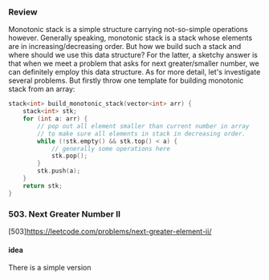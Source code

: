 ### Review

Monotonic stack is a simple structure carrying not-so-simple operations however. Generally speaking, monotonic stack is a stack whose elements are in increasing/decreasing order. But how we build such a stack and where should we use this data structure? For the latter, a sketchy answer is that when we meet a problem that asks for next greater/smaller number, we can definitely employ this data structure. As for more detail, let's investigate several problems. But firstly throw one template for building monotonic stack from an array:

```c++
stack<int> build_monotonic_stack(vector<int> arr) {
    stack<int> stk;
    for (int a: arr) {
		// pop out all element smaller than current number in array
        // to make sure all elements in stack in decreasing order.
        while (!stk.empty() && stk.top() < a) {
            // generally some operations here
            stk.pop(); 
        }
        stk.push(a);
    }
    return stk;
}
```





### 503. Next Greater Number II

[503]https://leetcode.com/problems/next-greater-element-ii/

#### idea

There is a simple version 